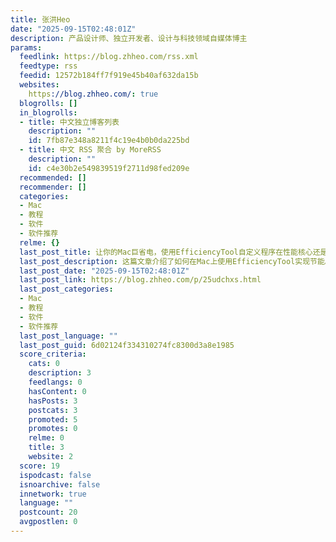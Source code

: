 ```yaml
---
title: 张洪Heo
date: "2025-09-15T02:48:01Z"
description: 产品设计师、独立开发者、设计与科技领域自媒体博主
params:
  feedlink: https://blog.zhheo.com/rss.xml
  feedtype: rss
  feedid: 12572b184ff7f919e45b40af632da15b
  websites:
    https://blog.zhheo.com/: true
  blogrolls: []
  in_blogrolls:
  - title: 中文独立博客列表
    description: ""
    id: 7fb87e348a8211f4c19e4b0b0da225bd
  - title: 中文 RSS 聚合 by MoreRSS
    description: ""
    id: c4e30b2e549839519f2711d98fed209e
  recommended: []
  recommender: []
  categories:
  - Mac
  - 教程
  - 软件
  - 软件推荐
  relme: {}
  last_post_title: 让你的Mac巨省电，使用EfficiencyTool自定义程序在性能核心还是节能核心上运行
  last_post_description: 这篇文章介绍了如何在Mac上使用EfficiencyTool实现节能。作者分享了软件下载与安装方法，并演示了通过活动监视器找到目标程序后，将其加入自定义关键
  last_post_date: "2025-09-15T02:48:01Z"
  last_post_link: https://blog.zhheo.com/p/25udchxs.html
  last_post_categories:
  - Mac
  - 教程
  - 软件
  - 软件推荐
  last_post_language: ""
  last_post_guid: 6d02124f334310274fc8300d3a8e1985
  score_criteria:
    cats: 0
    description: 3
    feedlangs: 0
    hasContent: 0
    hasPosts: 3
    postcats: 3
    promoted: 5
    promotes: 0
    relme: 0
    title: 3
    website: 2
  score: 19
  ispodcast: false
  isnoarchive: false
  innetwork: true
  language: ""
  postcount: 20
  avgpostlen: 0
---
```

